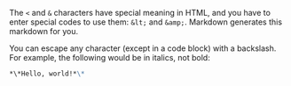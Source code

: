 The `<` and `&` characters have special meaning in HTML, and you have to enter special codes to use them: `&lt;` and `&amp;`. Markdown generates this markdown for you.

You can escape any character (except in a code block) with a backslash. For example, the following would be in italics, not bold:

```markdown
*\*Hello, world!*\*
```